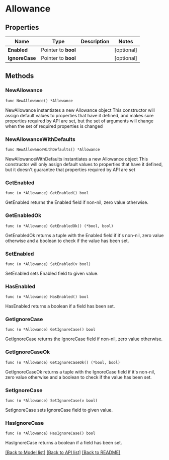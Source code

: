 # Allowance

## Properties

Name | Type | Description | Notes
------------ | ------------- | ------------- | -------------
**Enabled** | Pointer to **bool** |  | [optional] 
**IgnoreCase** | Pointer to **bool** |  | [optional] 

## Methods

### NewAllowance

`func NewAllowance() *Allowance`

NewAllowance instantiates a new Allowance object
This constructor will assign default values to properties that have it defined,
and makes sure properties required by API are set, but the set of arguments
will change when the set of required properties is changed

### NewAllowanceWithDefaults

`func NewAllowanceWithDefaults() *Allowance`

NewAllowanceWithDefaults instantiates a new Allowance object
This constructor will only assign default values to properties that have it defined,
but it doesn't guarantee that properties required by API are set

### GetEnabled

`func (o *Allowance) GetEnabled() bool`

GetEnabled returns the Enabled field if non-nil, zero value otherwise.

### GetEnabledOk

`func (o *Allowance) GetEnabledOk() (*bool, bool)`

GetEnabledOk returns a tuple with the Enabled field if it's non-nil, zero value otherwise
and a boolean to check if the value has been set.

### SetEnabled

`func (o *Allowance) SetEnabled(v bool)`

SetEnabled sets Enabled field to given value.

### HasEnabled

`func (o *Allowance) HasEnabled() bool`

HasEnabled returns a boolean if a field has been set.

### GetIgnoreCase

`func (o *Allowance) GetIgnoreCase() bool`

GetIgnoreCase returns the IgnoreCase field if non-nil, zero value otherwise.

### GetIgnoreCaseOk

`func (o *Allowance) GetIgnoreCaseOk() (*bool, bool)`

GetIgnoreCaseOk returns a tuple with the IgnoreCase field if it's non-nil, zero value otherwise
and a boolean to check if the value has been set.

### SetIgnoreCase

`func (o *Allowance) SetIgnoreCase(v bool)`

SetIgnoreCase sets IgnoreCase field to given value.

### HasIgnoreCase

`func (o *Allowance) HasIgnoreCase() bool`

HasIgnoreCase returns a boolean if a field has been set.


[[Back to Model list]](../README.md#documentation-for-models) [[Back to API list]](../README.md#documentation-for-api-endpoints) [[Back to README]](../README.md)


